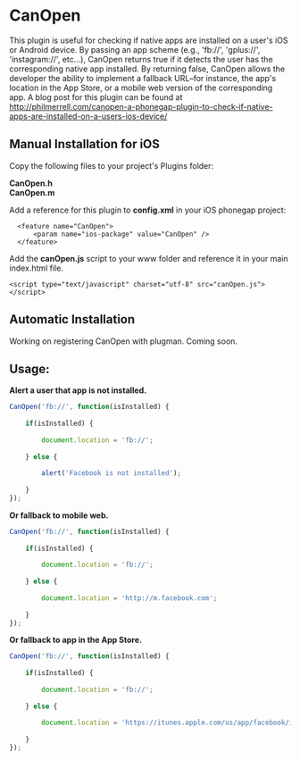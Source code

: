 CanOpen
======
This plugin is useful for checking if native apps are installed on a user's iOS or Android device. By passing an app scheme (e.g., 'fb://', 'gplus://', 'instagram://', etc...), CanOpen returns true if it detects the user has the corresponding native app installed.  By returning false, CanOpen allows the developer the ability to implement a fallback URL–for instance, the app's location in the App Store, or a mobile web version of the corresponding app.  A blog post for this plugin can be found at <a href="http://philmerrell.com/canopen-a-phonegap-plugin-to-check-if-native-apps-are-installed-on-a-users-ios-device/" target="_BLANK">http://philmerrell.com/canopen-a-phonegap-plugin-to-check-if-native-apps-are-installed-on-a-users-ios-device/</a>

## Manual Installation for iOS

Copy the following files to your project's Plugins folder:

**CanOpen.h**<br />
**CanOpen.m**
  

Add a reference for this plugin to **config.xml** in your iOS phonegap project:

```
  <feature name="CanOpen">
      <param name="ios-package" value="CanOpen" />
  </feature>
```

Add the **canOpen.js** script to your www folder and reference it in your main index.html file.

    <script type="text/javascript" charset="utf-8" src="canOpen.js"></script>

## Automatic Installation

Working on registering CanOpen with plugman.  Coming soon.

Usage:
-------

**Alert a user that app is not installed.**

```javascript
CanOpen('fb://', function(isInstalled) {
    
    if(isInstalled) {
        
        document.location = 'fb://';
    
    } else {
    
        alert('Facebook is not installed');
        
    }
});
```

**Or fallback to mobile web.**

```javascript
CanOpen('fb://', function(isInstalled) {
    
    if(isInstalled) {
        
        document.location = 'fb://';
    
    } else {
    
        document.location = 'http://m.facebook.com';
        
    }
});
```

**Or fallback to app in the App Store.**

```javascript
CanOpen('fb://', function(isInstalled) {
    
    if(isInstalled) {
        
        document.location = 'fb://';
    
    } else {
    
        document.location = 'https://itunes.apple.com/us/app/facebook/id284882215';
        
    }
});
```
